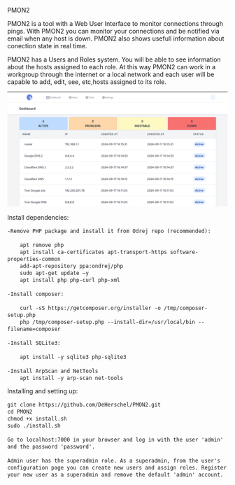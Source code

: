 PMON2

PMON2 is a tool with a Web User Interface to monitor connections through pings. With PMON2 you can monitor your connections and be notified via email when any host is down. PMON2 also shows usefull information about conection state in real time. 

PMON2 has a Users and Roles system. You will be able to see information about the hosts assigned to each role. At this way PMON2 can work in a workgroup through the internet or a local network and each user will be capable to add, edit, see, etc,hosts assigned to its role.



 ![alt tag](assets/dashboard.png)



Install dependencies:


    -Remove PHP package and install it from Odrej repo (recommended):

        apt remove php
        apt install ca-certificates apt-transport-https software-properties-common
        add-apt-repository ppa:ondrej/php
        sudo apt-get update –y
        apt install php php-curl php-xml

    -Install composer:

        curl -sS https://getcomposer.org/installer -o /tmp/composer-setup.php
        php /tmp/composer-setup.php --install-dir=/usr/local/bin --filename=composer

    -Install SQLite3:

        apt install -y sqlite3 php-sqlite3

    -Install ArpScan and NetTools
        apt install -y arp-scan net-tools
        


Installing and setting up:

    git clone https://github.com/DeHerschel/PMON2.git
    cd PMON2
    chmod +x install.sh
    sudo ./install.sh

    Go to localhost:7000 in your browser and log in with the user 'admin' and the password 'password'.

    Admin user has the superadmin role. As a superadmin, from the user's configuration page you can create new users and assign roles. Register your new user as a superadmin and remove the default 'admin' account. 






